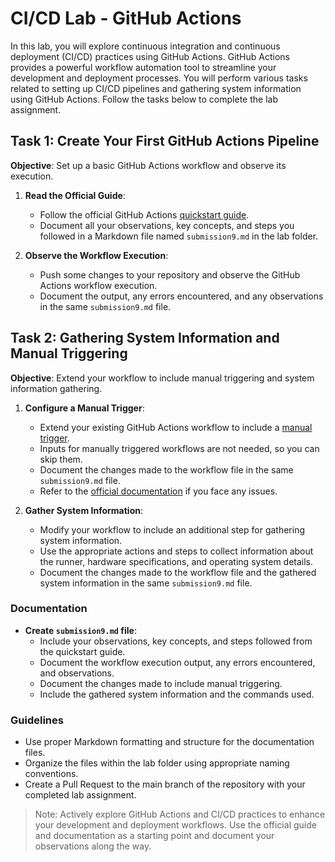 # CI/CD Lab - GitHub Actions

In this lab, you will explore continuous integration and continuous deployment (CI/CD) practices using GitHub Actions. GitHub Actions provides a powerful workflow automation tool to streamline your development and deployment processes. You will perform various tasks related to setting up CI/CD pipelines and gathering system information using GitHub Actions. Follow the tasks below to complete the lab assignment.

## Task 1: Create Your First GitHub Actions Pipeline

**Objective**: Set up a basic GitHub Actions workflow and observe its execution.

1. **Read the Official Guide**:

   - Follow the official GitHub Actions [quickstart guide](https://docs.github.com/en/actions/quickstart).
   - Document all your observations, key concepts, and steps you followed in a Markdown file named `submission9.md` in the lab folder.
2. **Observe the Workflow Execution**:

   - Push some changes to your repository and observe the GitHub Actions workflow execution.
   - Document the output, any errors encountered, and any observations in the same `submission9.md` file.

## Task 2: Gathering System Information and Manual Triggering

**Objective**: Extend your workflow to include manual triggering and system information gathering.

1. **Configure a Manual Trigger**:

   - Extend your existing GitHub Actions workflow to include a [manua](https://docs.github.com/en/actions/using-workflows/triggering-a-workflow#defining-inputs-for-manually-triggered-workflows)[l trigger](https://docs.github.com/en/actions/using-workflows/triggering-a-workflow#defining-inputs-for-manually-triggered-workflows).
   - Inputs for manually triggered workflows are not needed, so you can skip them.
   - Document the changes made to the workflow file in the same `submission9.md` file.
   - Refer to the [official documentation](https://docs.github.com/en/actions/using-workflows/manually-running-a-workflow) if you face any issues.
2. **Gather System Information**:

   - Modify your workflow to include an additional step for gathering system information.
   - Use the appropriate actions and steps to collect information about the runner, hardware specifications, and operating system details.
   - Document the changes made to the workflow file and the gathered system information in the same `submission9.md` file.

### Documentation

- **Create `submission9.md` file**:
  - Include your observations, key concepts, and steps followed from the quickstart guide.
  - Document the workflow execution output, any errors encountered, and observations.
  - Document the changes made to include manual triggering.
  - Include the gathered system information and the commands used.

### Guidelines

- Use proper Markdown formatting and structure for the documentation files.
- Organize the files within the lab folder using appropriate naming conventions.
- Create a Pull Request to the main branch of the repository with your completed lab assignment.

> Note: Actively explore GitHub Actions and CI/CD practices to enhance your development and deployment workflows. Use the official guide and documentation as a starting point and document your observations along the way.
